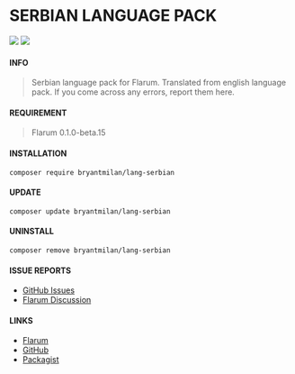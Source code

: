 # SERBIAN LANGUAGE PACK
[![](https://img.shields.io/badge/License-MIT-blue)](https://github.com/bryantmilan/lang-serbian/blob/master/LICENSE) [![](https://img.shields.io/badge/Packagist-v1.2-orange)](https://packagist.org/packages/bryantmilan/lang-serbian)

#### INFO

> Serbian language pack for Flarum.
> Translated from english language pack.
> If you come across any errors, report them here.

#### REQUIREMENT

> Flarum 0.1.0-beta.15
> 
#### INSTALLATION
`composer require bryantmilan/lang-serbian`
#### UPDATE
`composer update bryantmilan/lang-serbian`
#### UNINSTALL
`composer remove bryantmilan/lang-serbian`
#### ISSUE REPORTS

- [GitHub Issues](https://github.com/bryantmilan/lang-serbian/issues)
- [Flarum Discussion](https://discuss.flarum.org/d/24125-serbian-language-pack)

#### LINKS

- [Flarum](https://discuss.flarum.org/d/24125-serbian-language-pack)
- [GitHub](https://github.com/bryantmilan/lang-serbian)
- [Packagist](https://packagist.org/packages/bryantmilan/lang-serbian)
